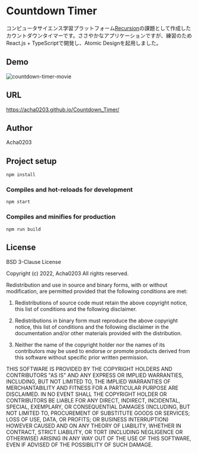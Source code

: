 # Countdown Timer

コンピュータサイエンス学習プラットフォーム[Recursion](https://recursionist.io)の課題として作成したカウントダウンタイマーです。ささやかなアプリケーションですが、練習のためReact.js + TypeScriptで開発し、Atomic Designを起用しました。

## Demo

![countdown-timer-movie](https://user-images.githubusercontent.com/74553433/196475191-482fad43-3525-4bfd-90c6-a3b474017365.gif)

## URL

https://acha0203.github.io/Countdown_Timer/

## Author

Acha0203

## Project setup

```shell
npm install
```

### Compiles and hot-reloads for development

```shell
npm start
```

### Compiles and minifies for production

```shell
npm run build
```

## License

BSD 3-Clause License

Copyright (c) 2022, Acha0203
All rights reserved.

Redistribution and use in source and binary forms, with or without modification, are permitted provided that the following conditions are met:

1. Redistributions of source code must retain the above copyright notice, this list of conditions and the following disclaimer.

2. Redistributions in binary form must reproduce the above copyright notice, this list of conditions and the following disclaimer in the documentation and/or other materials provided with the distribution.

3. Neither the name of the copyright holder nor the names of its contributors may be used to endorse or promote products derived from this software without specific prior written permission.

THIS SOFTWARE IS PROVIDED BY THE COPYRIGHT HOLDERS AND CONTRIBUTORS "AS IS" AND ANY EXPRESS OR IMPLIED WARRANTIES, INCLUDING, BUT NOT LIMITED TO, THE IMPLIED WARRANTIES OF MERCHANTABILITY AND FITNESS FOR A PARTICULAR PURPOSE ARE DISCLAIMED. IN NO EVENT SHALL THE COPYRIGHT HOLDER OR CONTRIBUTORS BE LIABLE FOR ANY DIRECT, INDIRECT, INCIDENTAL, SPECIAL, EXEMPLARY, OR CONSEQUENTIAL DAMAGES (INCLUDING, BUT NOT LIMITED TO, PROCUREMENT OF SUBSTITUTE GOODS OR SERVICES; LOSS OF USE, DATA, OR PROFITS; OR BUSINESS INTERRUPTION) HOWEVER CAUSED AND ON ANY THEORY OF LIABILITY, WHETHER IN CONTRACT, STRICT LIABILITY, OR TORT (INCLUDING NEGLIGENCE OR OTHERWISE) ARISING IN ANY WAY OUT OF THE USE OF THIS SOFTWARE, EVEN IF ADVISED OF THE POSSIBILITY OF SUCH DAMAGE.
